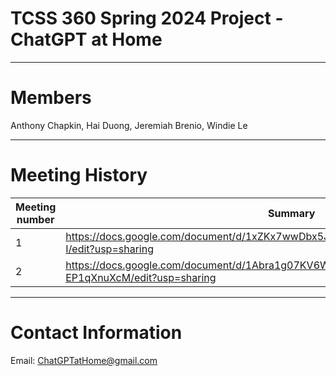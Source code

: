 # TCSS 360 Spring 2024 Project - ChatGPT at Home

---

# Members

Anthony Chapkin, Hai Duong, Jeremiah Brenio, Windie Le

---

# Meeting History
|Meeting number|Summary                                                                                          |
|--------------|-------------------------------------------------------------------------------------------------|
|1             |https://docs.google.com/document/d/1xZKx7wwDbx5J7gVDX9hYspG0jNgAVtNv8lWwbG3rm-I/edit?usp=sharing |
|2             |https://docs.google.com/document/d/1Abra1g07KV6WZ7nmgzvDAyyVFzCp-SPW-EP1qXnuXcM/edit?usp=sharing |

---

# Contact Information
Email: ChatGPTatHome@gmail.com
